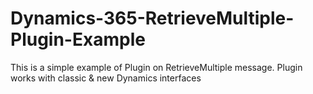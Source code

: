 # Dynamics-365-RetrieveMultiple-Plugin-Example
This is a simple example of Plugin on RetrieveMultiple message. Plugin works with classic &amp; new Dynamics interfaces
